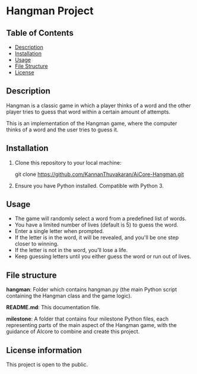 # Hangman Project

## Table of Contents
- [Description](#description)
- [Installation](#installation)
- [Usage](#usage)
- [File Structure](#file-structure)
- [License](#license)

## Description

Hangman is a classic game in which a player thinks of a word and the other player tries to guess that word within a certain amount of attempts.

This is an implementation of the Hangman game, where the computer thinks of a word and the user tries to guess it. 

## Installation

1. Clone this repository to your local machine:

    git clone https://github.com/KannanThuvakaran/AiCore-Hangman.git

2. Ensure you have Python installed. Compatible with Python 3.

## Usage

- The game will randomly select a word from a predefined list of words.
- You have a limited number of lives (default is 5) to guess the word.
- Enter a single letter when prompted.
- If the letter is in the word, it will be revealed, and you'll be one step closer to winning.
- If the letter is not in the word, you'll lose a life.
- Keep guessing letters until you either guess the word or run out of lives.

## File structure

**hangman**: Folder which contains hangman.py (the main Python script containing the Hangman class and the game logic).

**README.md**: This documentation file.

**milestone**: A folder that contains four milestone Python files, each representing parts of the main aspect of the Hangman game, with the guidance of AIcore to combine and create this project.

## License information

This project is open to the public.